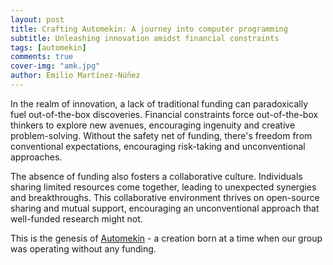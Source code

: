 ```yaml
---
layout: post
title: Crafting Automekin: A journey into computer programming
subtitle: Unleashing innovation amidst financial constraints
tags: [automekin]
comments: true
cover-img: "amk.jpg"
author: Emilio Martínez-Núñez
---
```


In the realm of innovation, a lack of traditional funding can paradoxically fuel out-of-the-box discoveries. Financial constraints force out-of-the-box thinkers to explore new avenues, encouraging ingenuity and creative problem-solving. Without the safety net of funding, there's freedom from conventional expectations, encouraging risk-taking and unconventional approaches. 

The absence of funding also fosters a collaborative culture. Individuals sharing limited resources come together, leading to unexpected synergies and breakthroughs. This collaborative environment thrives on open-source sharing and mutual support, encouraging an unconventional approach that well-funded research might not.

This is the genesis of [Automekin](https://github.com/emartineznunez/AutoMeKin) - a creation born at a time when our group was operating without any funding.



